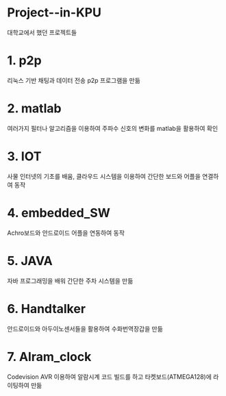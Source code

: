 # Project--in-KPU
대학교에서 했던 프로젝트들


# 1. p2p 
리눅스 기반 채팅과 데이터 전송 p2p 프로그램을 만듦

# 2. matlab
여러가지 필터나 알고리즘을 이용하여 주파수 신호의 변화를 matlab을 활용하여 확인

# 3. IOT
사물 인터넷의 기초를 배움, 클라우드 시스템을 이용하여 간단한 보드와 어플을 연결하여 동작

# 4. embedded_SW
Achro보드와 안드로이드 어플을 연동하여 동작

# 5. JAVA
자바 프로그래밍을 배워 간단한 주차 시스템을 만듦

# 6. Handtalker
안드로이드와 아두이노센서들을 활용하여 수화번역장갑을 만듦

# 7. Alram_clock
Codevision AVR 이용하여 알람시계 코드 빌드를 하고 타켓보드(ATMEGA128)에 라이팅하여 만듦
